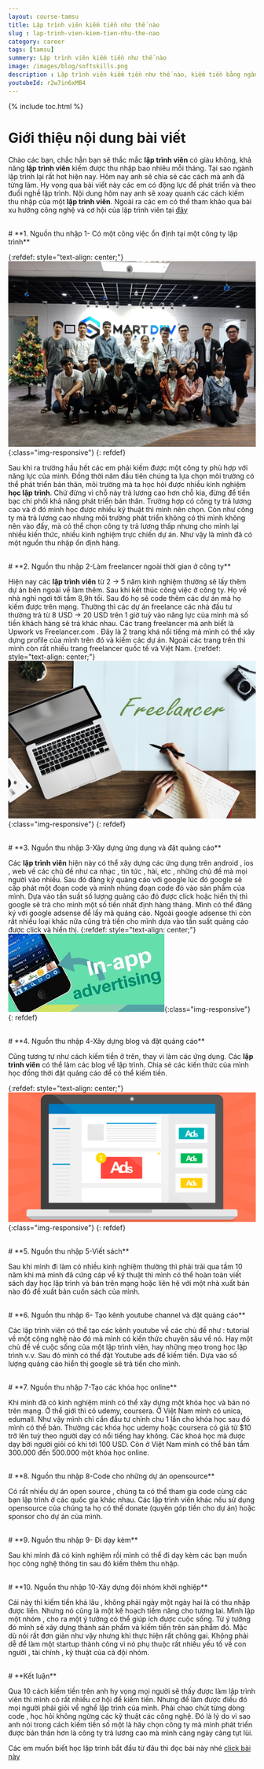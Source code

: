 ```yaml
---
layout: course-tamsu
title: Lập trình viên kiếm tiền như thế nào
slug : lap-trinh-vien-kiem-tien-nhu-the-nao
category: career
tags: [tamsu]
summery: Lập trình viên kiếm tiền như thế nào   
image: /images/blog/softskills.png
description : Lập trình viên kiếm tiền như thế nào, kiếm tiền bằng ngành lập trình, tại sao ngành lập trình lại rất hot hiện nay
youtubeId: r2w7in6xMB4
---
```


{% include toc.html %}

# **Giới thiệu nội dung bài viết**

Chào các bạn, chắc hẳn bạn sẽ thắc mắc <b>lập trình viên</b> có giàu không, khả năng <b>lập trình viên</b> kiếm được thu nhập bao nhiêu mỗi tháng. Tại sao ngành lập trình lại rất hot hiện nay. Hôm nay anh sẽ chia sẻ các cách mà anh đã từng làm. Hy vọng qua bài viết này các em có động lực để phát triển và theo đuổi nghề lập trình. Nội dung hôm nay anh sẽ xoay quanh các cách kiếm thu nhập của một <b>lập trình viên</b>. Ngoài ra các em có thể tham khảo qua bài xu hướng công nghệ và cơ hội của lập trình viên tại [đây](https://levunguyen.com/career/2020/07/04/xu-huong-nghanh-lap-trinh/)

<br>
# **1. Nguồn thu nhập 1- Có một công việc ổn định tại một công ty lập trình**

{:refdef: style="text-align: center;"}
![smartdev](/images/post/softskills/smartdev.jpg){:class="img-responsive"}
{: refdef}

Sau khi ra trường hầu hết các em phải kiếm được một công ty phù hợp với năng lực của mình. Đồng thời năm đầu tiên chúng ta lựa chọn môi trường có thể phát triển bản thân, môi trường mà ta học hỏi được nhiều kinh nghiệm <b>học lập trình</b>. Chứ đừng vì chỗ này trả lương cao hơn chỗ kia, đừng để tiền bạc chi phối khả năng phát triển bản thân. Trường hợp có công ty trả lương cao và ở đó mình học được nhiều kỹ thuật thì mình nên chọn. Còn như công ty mà trả lương cao nhưng môi trường phát triển không có thì mình không nên vào đấy, mà có thể chọn công ty trả lương thấp nhưng cho mình lại nhiều kiến thức, nhiều kinh nghiệm trực chiến dự án. Như vậy là mình đã có một nguồn thu nhập ổn định hàng.

<br>
# **2. Nguồn thu nhập 2-Làm freelancer ngoài thời gian ở công ty**

Hiện nay các <b>lập trình viên</b> từ 2 -> 5 năm kinh nghiệm thường sẽ lấy thêm dự án bên ngoài về làm thêm.
Sau khi kết thúc công việc ở công ty. Họ về nhà nghỉ ngơi tới tầm 8,9h tối. Sau đó họ sẽ code thêm các dự án mà họ kiếm được trên mạng. Thường thì các dự án freelance các nhà đầu tư thường trả từ 8 USD -> 20 USD trên 1 giờ tuỳ vào năng lực của mình mà số tiền khách hàng sẽ trả khác nhau. Các trang freelancer mà anh biết là Upwork vs Freelancer.com . Đây là 2 trang khá nổi tiếng mà mình có thể xây dựng profile của mình trên đó và kiếm các dự án. Ngoài các trang trên thì mình còn rất nhiều trang freelancer quốc tế và Việt Nam.
{:refdef: style="text-align: center;"}
![freelancer](/images/post/softskills/freelancer.jpg){:class="img-responsive"}
{: refdef}

<br>
# **3. Nguồn thu nhập 3-Xây dựng ứng dụng và đặt quảng cáo**

Các <b>lập trình viên</b> hiện này có thể xây dựng các ứng dụng trên android , ios , web về các chủ đề như ca nhạc , tin tức , hài, etc , những chủ đề mà mọi người vào nhiều. Sau đó đăng ký quảng cáo với google lúc đó google sẽ cấp phát một đoạn code và mình nhúng đoạn code đó vào sản phẩm của mình. Dựa vào tần suất số lượng quảng cáo đó được click hoặc hiển thị thì google sẽ trả cho mình một số tiền nhất định hàng tháng. Mình có thể đăng ký với google adsense để lấy mã quảng cáo. Ngoài google adsense thì còn rất nhiều loại khác nữa cũng trả tiền cho mình dựa vào tần suất quảng cáo được click và hiển thị.
{:refdef: style="text-align: center;"}
![ad](/images/post/softskills/mobileadv.jpeg){:class="img-responsive"}
{: refdef}

<br>
# **4. Nguồn thu nhập 4-Xây dựng blog và đặt quảng cáo**

Cũng tương tự như cách kiếm tiền ở trên, thay vì làm các ứng dụng. Các <b>lập trình viên</b> có thể làm các blog về lập trình. Chia sẻ các kiến thức của mình học đồng thời đặt quảng cáo để có thể kiếm tiền.

{:refdef: style="text-align: center;"}
![blog](/images/post/softskills/blogadv.png){:class="img-responsive"}
{: refdef}

<br>
# **5. Nguồn thu nhập 5-Viết sách**

Sau khi mình đi làm có nhiều kinh nghiệm thường thì phải trải qua tầm 10 năm khi mà mình đã cứng cáp về kỹ thuật thì mình có thể hoàn toàn viết sách dạy học lập trình và bán trên mạng hoặc liên hệ với một nhà xuất bản nào đó để xuất bản cuốn sách của mình.

<br>
# **6. Nguồn thu nhập 6- Tạo kênh youtube channel và đặt quảng cáo**

Các lập trình viên có thể tạo các kênh youtube về các chủ đề như : tutorial về một công nghệ nào đó mà mình có kiến thức chuyên sâu về nó. Hay một chủ đề về cuộc sống của một lập trình viên, hay những mẹo trong học lập trình v.v. Sau đó mình có thể đặt Youtube ads để kiếm tiền. Dựa vào số lượng quảng cáo hiển thị google sẽ trả tiền cho mình.

<br>
# **7. Nguồn thu nhập 7-Tạo các khóa học online**

Khi mình đã có kinh nghiệm mình có thể xây dựng một khóa học và bán nó trên mạng. Ở thể giới thì có udemy, coursera. Ở Việt Nam mình có unica, edumall. Như vậy mình chỉ cần đầu tư chỉnh chu 1 lần cho khóa học sau đó mình có thể bán. Thường các khóa học udemy hoặc coursera có giá từ $10 trở lên tuỳ theo người dạy có nổi tiếng hay không. Các khoá học mà được dạy bởi người giỏi có khi tới 100 USD. Còn ở Việt Nam mình có thể bán tầm 300.000 đến 500.000 một khóa học online.

<br>
# **8. Nguồn thu nhập 8-Code cho những dự án opensource**

Có rất nhiều dự án open source , chúng ta có thể tham gia code cùng các bạn lập trình ở các quốc gia khác nhau. Các lập trình viên khác nếu sử dụng opensource của chúng ta họ có thể donate (quyên góp tiền cho dự án) hoặc sponsor cho dự án của mình.

<br>
# **9. Nguồn thu nhập 9- Đi dạy kèm**

Sau khi mình đã có kinh nghiệm rồi mình có thể đi dạy kèm các bạn muốn học công nghệ thông tin sau đó kiếm thêm thu nhập.

<br>
# **10. Nguồn thu nhập 10-Xây dựng đội nhóm khởi nghiệp**

Cái này thì kiếm tiền khá lâu , không phải ngày một ngày hai là có thu nhập được liền. Nhưng nó cũng là một kế hoạch tiềm năng cho tương lai. Mình lập một nhóm , cho ra một ý tưởng có thể giúp ích được cuộc sống. Từ ý tưởng đó mình sẽ xây dựng thành sản phẩm và kiếm tiền trên sản phẩm đó. Mặc dù nói rất đơn giản như vậy nhưng khi thực hiện rất chông gai. Không phải dễ để làm một startup thành công vì nó phụ thuộc rất nhiều yếu tố về con người , tài chính , kỹ thuật của cả đội nhóm.

<br>
# **Kết luận**

Qua 10 cách kiếm tiền trên anh hy vọng mọi người sẽ thấy được làm lập trình viên thì mình có rất nhiều cơ hội để kiếm tiền. Nhưng để làm được điều đó mọi người phải giỏi về nghề lập trình của mình. Phải chao chút từng dòng code , học hỏi không ngừng các kỹ thuật các công nghệ. Đó là lý do vì sao anh nói trong cách kiếm tiền số một là hãy chọn công ty mà mình phát triển được bản thân hơn là công ty trả lương cao mà mình càng ngày càng tụt lùi.

Các em muốn biết học lập trình bắt đầu từ đâu thì đọc bài này nhé
[click bài này](https://levunguyen.com/career/2020/07/11/hoc-lap-trinh-bat-dau-tu-dau/)
